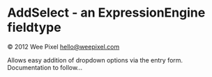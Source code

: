 AddSelect - an ExpressionEngine fieldtype
=========================================

&copy; 2012 Wee Pixel [hello@weepixel.com](mailto:hello@weepixel.com)

Allows easy addition of dropdown options via the entry form. Documentation to follow...